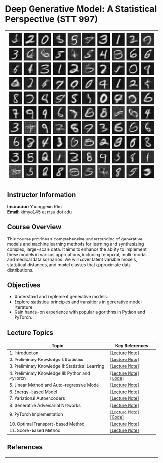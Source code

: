 # Deep Generative Model: A Statistical Perspective (STT 997)

<table>
<tr>
<td>
<img src="code/[VAE] generation_results_29.pdf" width="100%" alt="">
</td>
</tr>
<tr>
<td colspan="2">

## Instructor Information
**Instructor:** Younggeun Kim  
**Email:** kimyo145 at msu dot edu  

## Course Overview
This course provides a comprehensive understanding of generative models and machine learning methods for learning and synthesizing complex, large-scale data. It aims to enhance the ability to implement these models in various applications, including temporal, multi-modal, and medical data scenarios. We will cover latent variable models, statistical distances, and model classes that approximate data distributions.

## Objectives
- Understand and implement generative models.
- Explore statistical principles and transitions in generative model literature.
- Gain hands-on experience with popular algorithms in Python and PyTorch.

## Lecture Topics
| Topic                                    | Key References                |
|------------------------------------------|---------------------------|
| 1. Introduction                          | [[Lecture Note]](https://github.com/kyg0910/-STT997-Deep-Generative-Model/blob/main/lecture%20notes/1.%20Introduction.pdf)     |
| 2. Preliminary Knowledge I: Statistics   | [[Lecture Note]](https://github.com/kyg0910/-STT997-Deep-Generative-Model/blob/main/lecture%20notes/2.%20Preliminary%20Knowledge%20-%20Statistics.pdf)     |
| 3. Preliminary Knowledge II: Statistical Learning | [[Lecture Note]](https://github.com/kyg0910/-STT997-Deep-Generative-Model/blob/main/lecture%20notes/3.%20Preliminary%20Knowledge%20-%20Statistical%20Learning.pdf)       |
| 4. Preliminary Knowledge III: Python and PyTorch | [[Lecture Note]](https://github.com/kyg0910/-STT997-Deep-Generative-Model/blob/main/lecture%20notes/4.%20Preliminary%20Knowledge%20-%20Python%20and%20PyTorch%20Implementations.pdf) [[Code]](https://github.com/kyg0910/-STT997-Deep-Generative-Model/blob/main/code/IV.%20Preliminary%20Knowledge%20-%20Python%20and%20PyTorch.ipynb) |
| 5. Linear Method and Auto-regressive Model  | [[Lecture Note]](https://github.com/kyg0910/-STT997-Deep-Generative-Model/blob/main/lecture%20notes/5.%20Linear%20Method%20and%20Auto-regressive%20Model.pdf) |
| 6. Energy-based Model                      |  [[Lecture Note]](https://github.com/kyg0910/-STT997-Deep-Generative-Model/blob/main/lecture%20notes/6.%20Energy-based%20Model.pdf) |
| 7. Variational Autoencoders                | [[Lecture Note]](https://github.com/kyg0910/-STT997-Deep-Generative-Model/blob/main/lecture%20notes/7.%20Variational%20Autoencoders.pdf) |
| 8. Generative Adversarial Networks  | [[Lecture Note]](https://github.com/kyg0910/-STT997-Deep-Generative-Model/blob/main/lecture%20notes/8.%20Generative%20Adversarial%20Networks.pdf) |
| 9. PyTorch Implementation           | [[Lecture Note]](https://github.com/kyg0910/-STT997-Deep-Generative-Model/blob/main/lecture%20notes/9.%20PyTorch%20Implementation.pdf) [[Code]](https://github.com/kyg0910/-STT997-Deep-Generative-Model/blob/main/code/STT997_VAE_MNIST.ipynb) |
| 10. Optimal Transport-based Method   | [[Lecture Note]](https://github.com/kyg0910/-STT997-Deep-Generative-Model/blob/main/lecture%20notes/10.%20Optimal%20Transport-based%20Method.pdf) |
| 11. Score-based Method                | [[Lecture Note]](https://github.com/kyg0910/-STT997-Deep-Generative-Model/blob/main/lecture%20notes/11.%20Score-based%20Method.pdf) |

## References

